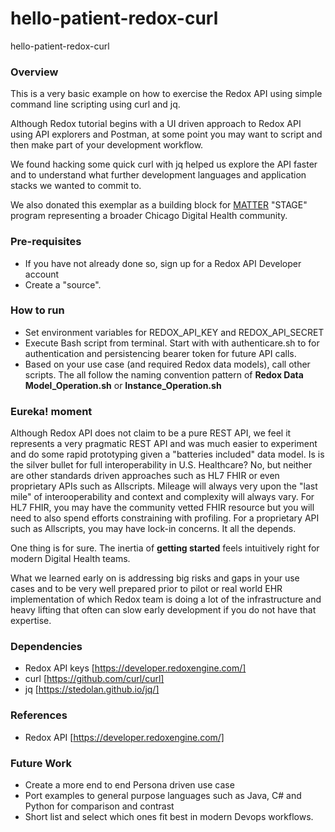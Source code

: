 # hello-patient-redox-curl
hello-patient-redox-curl

### Overview
This is a very basic example on how to exercise the Redox API using simple command line scripting using curl and jq.

Although Redox tutorial begins with a UI driven approach to Redox API using API explorers and Postman, at some point you may want to script and then make part of your development workflow.

We found hacking some quick curl with jq helped us explore the API faster and to understand what further development languages and application stacks we wanted to commit to.

We also donated this exemplar as a building block for [MATTER](https://matter.health/) "STAGE" program representing a broader Chicago Digital Health community.

### Pre-requisites
- If you have not already done so, sign up for a Redox API Developer account
- Create a "source".

### How to run
- Set environment variables for REDOX_API_KEY and REDOX_API_SECRET
- Execute Bash script from terminal.  Start with with authenticare.sh to for authentication and persistencing bearer token for future API calls.
- Based on your use case (and required Redox data models), call other scripts.  The all follow the naming convention pattern of **Redox Data Model_Operation.sh** or **Instance_Operation.sh**

### Eureka! moment
Although Redox API does not claim to be a pure REST API, we feel it represents a very pragmatic REST API and was much easier to experiment and do some rapid prototyping given a "batteries included" data model.  Is is the silver bullet for full interoperability in U.S. Healthcare?  No, but neither are other standards driven approaches such as HL7 FHIR or even proprietary APIs such as Allscripts.  Mileage will always very upon the "last mile" of interooperability and context and complexity will always vary.  For HL7 FHIR, you may have the community vetted FHIR resource but you will need to also spend efforts constraining with profiling.  For a proprietary API such as Allscripts, you may have lock-in concerns.  It all the depends.  

One thing is for sure.  The inertia of **getting started** feels intuitively right for modern Digital Health teams.

What we learned early on is addressing big risks and gaps in your use cases and to be very well prepared prior to pilot or real world EHR implementation of which Redox team is doing a lot of the infrastructure and heavy lifting that often can slow early development if you do not have that expertise.

### Dependencies
- Redox API keys [https://developer.redoxengine.com/]
- curl [https://github.com/curl/curl]
- jq [https://stedolan.github.io/jq/]

### References
- Redox API [https://developer.redoxengine.com/]

### Future Work
- Create a more end to end Persona driven use case
- Port examples to general purpose languages such as Java, C# and Python for comparison and contrast
- Short list and select which ones fit best in modern Devops workflows.
